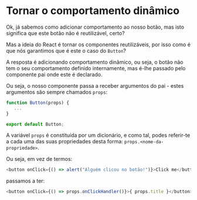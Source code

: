 # Tornar o comportamento dinâmico

Ok, já sabemos como adicionar comportamento ao nosso botão, mas isto significa que este botão não é reutilizável, certo?

Mas a ideia do React é tornar os componentes reutilizáveis, por isso como é que nós garantimos que é este o caso do `Button`?

A resposta é adicionando comportamento dinâmico, ou seja, o botão não tem o seu comportamento definido internamente, mas é-lhe passado pelo componente pai onde este é declarado.

Ou seja, o nosso componente passa a receber argumentos do pai - estes argumentos são sempre chamados `props`:

```javascript
function Button(props) {
   ...
}

export default Button;
```

A variável `props` é constituída por um dicionário, e como tal, podes referir-te a cada uma das suas propriedades desta forma: `props.<nome-da-propriedade>`.

Ou seja, em vez de termos:

```javascript
<button onClick={() => alert("Alguém clicou no botão!")}>Click me</button>
```

passamos a ter:

```javascript
<button onClick={() => props.onClickHandler()}>{ props.title }</button>
```

